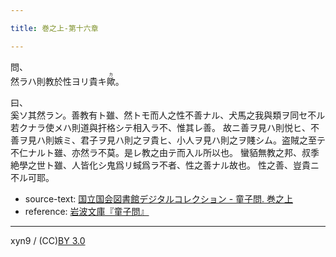 ```yaml
---

title: 巻之上-第十六章

---
```



問、  
然ラハ則教於性ヨリ貴キ<ruby><rb>歟</rb><rp>(</rp><rt>カ</rt><rp>)</rp></ruby>。

曰、  
奚ソ其然ラン。善教有ト雖、然トモ而人之性不善ナル、犬馬之我與類ヲ同セ不ル若クナラ使メハ則道與扞格シテ相入ラ不、惟其レ善。
故ニ善ヲ見ハ則悦ヒ、不善ヲ見ハ則嫉ミ、君子ヲ見ハ則之ヲ貴ヒ、小人ヲ見ハ則之ヲ賤シム。盗賊之至テ不仁ナルト雖、亦然ラ不莫。是レ教之由テ而入ル所以也。
蠻貊無教之邦、叔季絶學之世ト雖、人皆化シ鬼爲リ蜮爲ラ不者、性之善ナル故也。
性之善、豈貴ニ不ル可耶。





* source-text: [国立国会図書館デジタルコレクション - 童子問. 巻之上](http://dl.ndl.go.jp/info:ndljp/pid/757852/16)
* reference: [岩波文庫『童子問』](http://iss.ndl.go.jp/books/R100000002-I000001238419-00)

---
xyn9 / (CC)[BY 3.0](https://creativecommons.org/licenses/by/3.0/deed)
